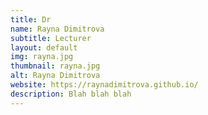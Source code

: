 ```yaml
---
title: Dr
name: Rayna Dimitrova
subtitle: Lecturer
layout: default
img: rayna.jpg
thumbnail: rayna.jpg
alt: Rayna Dimitrova
website: https://raynadimitrova.github.io/
description: Blah blah blah
---
```

